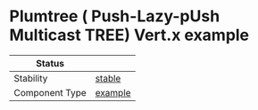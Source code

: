 <!---
Licensed to the Apache Software Foundation (ASF) under one or more contributor license agreements. See the NOTICE
file distributed with this work for additional information regarding copyright ownership. The ASF licenses this file
to You under the Apache License, Version 2.0 (the "License"); you may not use this file except in compliance with the
License. You may obtain a copy of the License at
 *
http://www.apache.org/licenses/LICENSE-2.0
 *
Unless required by applicable law or agreed to in writing, software distributed under the License is distributed on
an "AS IS" BASIS, WITHOUT WARRANTIES OR CONDITIONS OF ANY KIND, either express or implied. See the License for the
specific language governing permissions and limitations under the License.
 --->
# Plumtree ( Push-Lazy-pUsh Multicast TREE) Vert.x example

| Status         |           |
|----------------|-----------|
| Stability      | [stable]  |
| Component Type | [example] |

[stable]:https://github.com/apache/incubator-tuweni/tree/main/docs/index.md#stable
[example]:https://github.com/apache/incubator-tuweni/tree/main/docs/index.md#example